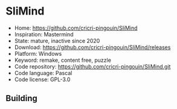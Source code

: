 # SliMind

- Home: https://github.com/cricri-pingouin/SliMind
- Inspiration: Mastermind
- State: mature, inactive since 2020
- Download: https://github.com/cricri-pingouin/SliMind/releases
- Platform: Windows
- Keyword: remake, content free, puzzle
- Code repository: https://github.com/cricri-pingouin/SliMind.git
- Code language: Pascal
- Code license: GPL-3.0

## Building
